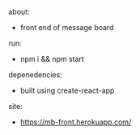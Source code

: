 about:
* front end of message board

run:
* npm i && npm start

depenedencies:
* built using create-react-app

site:
* https://mb-front.herokuapp.com/